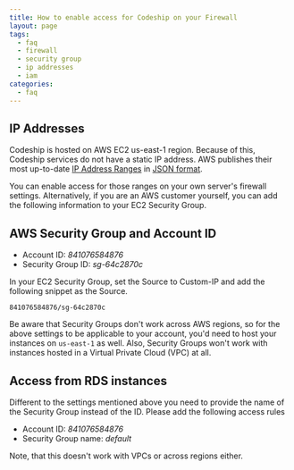 ```yaml
---
title: How to enable access for Codeship on your Firewall
layout: page
tags:
  - faq
  - firewall
  - security group
  - ip addresses
  - iam
categories:
  - faq
---
```

## IP Addresses

Codeship is hosted on AWS EC2 us-east-1 region. Because of this, Codeship services do not have a static IP address. AWS publishes their most up-to-date [IP Address Ranges](http://docs.aws.amazon.com/general/latest/gr/aws-ip-ranges.html) in [JSON format](https://ip-ranges.amazonaws.com/ip-ranges.json).

You can enable access for those ranges on your own server's firewall settings. Alternatively, if you are an AWS customer yourself, you can add the following information to your EC2 Security Group.

## AWS Security Group and Account ID

* Account ID: *841076584876*
* Security Group ID: *sg-64c2870c*

In your EC2 Security Group, set the Source to Custom-IP and add the following snippet as the Source.

```shell
841076584876/sg-64c2870c
```

Be aware that Security Groups don't work across AWS regions, so for the above settings to be applicable to your account, you'd need to host your instances on `us-east-1` as well. Also, Security Groups won't work with instances hosted in a Virtual Private Cloud (VPC) at all.

## Access from RDS instances

Different to the settings mentioned above you need to provide the name of the Security Group instead of the ID. Please add the following access rules

* Account ID: *841076584876*
* Security Group name: *default*

Note, that this doesn't work with VPCs or across regions either.
